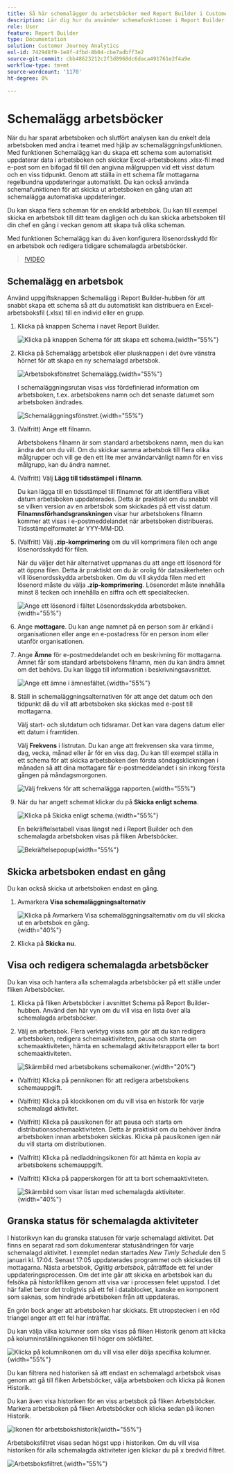```yaml
---
title: Så här schemalägger du arbetsböcker med Report Builder i Customer Journey Analytics
description: Lär dig hur du använder schemafunktionen i Report Builder
role: User
feature: Report Builder
type: Documentation
solution: Customer Journey Analytics
exl-id: 7429d8f9-1e8f-4fbd-8b04-cbe7adbff3e2
source-git-commit: cbb48623212c2f3d8968dc6daca491761e2f4a9e
workflow-type: tm+mt
source-wordcount: '1170'
ht-degree: 0%

---
```


# Schemalägg arbetsböcker

När du har sparat arbetsboken och slutfört analysen kan du enkelt dela arbetsboken med andra i teamet med hjälp av schemaläggningsfunktionen. Med funktionen Schemalägg kan du skapa ett schema som automatiskt uppdaterar data i arbetsboken och skickar Excel-arbetsbokens .xlsx-fil med e-post som en bifogad fil till den angivna målgruppen vid ett visst datum och en viss tidpunkt. Genom att ställa in ett schema får mottagarna regelbundna uppdateringar automatiskt. Du kan också använda schemafunktionen för att skicka ut arbetsboken en gång utan att schemalägga automatiska uppdateringar.

Du kan skapa flera scheman för en enskild arbetsbok. Du kan till exempel skicka en arbetsbok till ditt team dagligen och du kan skicka arbetsboken till din chef en gång i veckan genom att skapa två olika scheman.

Med funktionen Schemalägg kan du även konfigurera lösenordsskydd för en arbetsbok och redigera tidigare schemalagda arbetsböcker.

>[!VIDEO](https://video.tv.adobe.com/v/3413079/?quality=12&learn=on)

## Schemalägg en arbetsbok

Använd uppgiftsknappen Schemalägg i Report Builder-hubben för att snabbt skapa ett schema så att du automatiskt kan distribuera en Excel-arbetsboksfil (.xlsx) till en individ eller en grupp.

1. Klicka på knappen Schema i navet Report Builder.

   ![Klicka på knappen Schema för att skapa ett schema.](./assets/schedule-button.png){width="55%"}

1. Klicka på Schemalägg arbetsbok eller plusknappen i det övre vänstra hörnet för att skapa en ny schemalagd arbetsbok.

   ![Arbetsboksfönstret Schemalägg.](./assets/schedule-workbook.png){width="55%"}

   I schemaläggningsrutan visas viss fördefinierad information om arbetsboken, t.ex. arbetsbokens namn och det senaste datumet som arbetsboken ändrades.

   ![Schemaläggningsfönstret.](./assets/schedule-pane.png){width="55%"}

1. (Valfritt) Ange ett filnamn.

   Arbetsbokens filnamn är som standard arbetsbokens namn, men du kan ändra det om du vill. Om du skickar samma arbetsbok till flera olika målgrupper och vill ge den ett lite mer användarvänligt namn för en viss målgrupp, kan du ändra namnet.

1. (Valfritt) Välj **Lägg till tidsstämpel i filnamn**.

   Du kan lägga till en tidsstämpel till filnamnet för att identifiera vilket datum arbetsboken uppdaterades. Detta är praktiskt om du snabbt vill se vilken version av en arbetsbok som skickades på ett visst datum. **Filnamnsförhandsgranskningen** visar hur arbetsbokens filnamn kommer att visas i e-postmeddelandet när arbetsboken distribueras. Tidsstämpelformatet är YYY-MM-DD.

1. (Valfritt) Välj **.zip-komprimering** om du vill komprimera filen och ange lösenordsskydd för filen.

   När du väljer det här alternativet uppmanas du att ange ett lösenord för att öppna filen. Detta är praktiskt om du är orolig för datasäkerheten och vill lösenordsskydda arbetsboken. Om du vill skydda filen med ett lösenord måste du välja **.zip-komprimering**. Lösenordet måste innehålla minst 8 tecken och innehålla en siffra och ett specialtecken.

   ![Ange ett lösenord i fältet Lösenordsskydda arbetsboken.](./assets/zip-compression.png){width="55%"}

1. Ange **mottagare**. Du kan ange namnet på en person som är erkänd i organisationen eller ange en e-postadress för en person inom eller utanför organisationen.

1. Ange **Ämne** för e-postmeddelandet och en beskrivning för mottagarna. Ämnet får som standard arbetsbokens filnamn, men du kan ändra ämnet om det behövs. Du kan lägga till information i beskrivningsavsnittet.

   ![Ange ett ämne i ämnesfältet.](./assets/recipients-subject.png){width="55%"}

1. Ställ in schemaläggningsalternativen för att ange det datum och den tidpunkt då du vill att arbetsboken ska skickas med e-post till mottagarna.

   Välj start- och slutdatum och tidsramar. Det kan vara dagens datum eller ett datum i framtiden.

   Välj **Frekvens** i listrutan. Du kan ange att frekvensen ska vara timme, dag, vecka, månad eller år för en viss dag. Du kan till exempel ställa in ett schema för att skicka arbetsboken den första söndagsklickningen i månaden så att dina mottagare får e-postmeddelandet i sin inkorg första gången på måndagsmorgonen.

   ![Välj frekvens för att schemalägga rapporten.](./assets/frequency.png){width="55%"}

1. När du har angett schemat klickar du på **Skicka enligt schema**.

   ![Klicka på Skicka enligt schema.](./assets/send-on-schedule.png){width="55%"}

   En bekräftelsetabell visas längst ned i Report Builder och den schemalagda arbetsboken visas på fliken Arbetsböcker.

   ![Bekräftelsepopup](./assets/confirmation-toast.png){width="55%"}

## Skicka arbetsboken endast en gång

Du kan också skicka ut arbetsboken endast en gång.

1. Avmarkera **Visa schemaläggningsalternativ**

   ![Klicka på Avmarkera Visa schemaläggningsalternativ om du vill skicka ut en arbetsbok en gång.](./assets/send-now.png){width="40%"}

1. Klicka på **Skicka nu**.

## Visa och redigera schemalagda arbetsböcker

Du kan visa och hantera alla schemalagda arbetsböcker på ett ställe under fliken Arbetsböcker.

1. Klicka på fliken Arbetsböcker i avsnittet Schema på Report Builder-hubben. Använd den här vyn om du vill visa en lista över alla schemalagda arbetsböcker.

1. Välj en arbetsbok. Flera verktyg visas som gör att du kan redigera arbetsboken, redigera schemaaktiviteten, pausa och starta om schemaaktiviteten, hämta en schemalagd aktivitetsrapport eller ta bort schemaaktiviteten.

   ![Skärmbild med arbetsbokens schemaikoner.](./assets/schedule-icons.png){width="20%"}

* (Valfritt) Klicka på pennikonen för att redigera arbetsbokens schemauppgift.

* (Valfritt) Klicka på klockikonen om du vill visa en historik för varje schemalagd aktivitet.

* (Valfritt) Klicka på pausikonen för att pausa och starta om distributionsschemaaktiviteten. Detta är praktiskt om du behöver ändra arbetsboken innan arbetsboken skickas. Klicka på pausikonen igen när du vill starta om distributionen.

* (Valfritt) Klicka på nedladdningsikonen för att hämta en kopia av arbetsbokens schemauppgift.

* (Valfritt) Klicka på papperskorgen för att ta bort schemaaktiviteten.

  ![Skärmbild som visar listan med schemalagda aktiviteter.](./assets/selected-workbook.png){width="40%"}

## Granska status för schemalagda aktiviteter

I historikvyn kan du granska statusen för varje schemalagd aktivitet. Det finns en separat rad som dokumenterar statusändringen för varje schemalagd aktivitet. I exemplet nedan startades *New Timly Schedule* den 5 januari kl. 17:04. Senast 17:05 uppdaterades programmet och skickades till mottagarna. Nästa arbetsbok, *Ogiltig arbetsbok*, påträffade ett fel under uppdateringsprocessen. Om det inte går att skicka en arbetsbok kan du felsöka på historikfliken genom att visa var i processen felet uppstod. I det här fallet beror det troligtvis på ett fel i datablocket, kanske en komponent som saknas, som hindrade arbetsboken från att uppdateras.

En grön bock anger att arbetsboken har skickats. Ett utropstecken i en röd triangel anger att ett fel har inträffat.

Du kan välja vilka kolumner som ska visas på fliken Historik genom att klicka på kolumninställningsikonen till höger om sökfältet.

![Klicka på kolumnikonen om du vill visa eller dölja specifika kolumner.](./assets/history.png){width="55%"}

Du kan filtrera ned historiken så att endast en schemalagd arbetsbok visas genom att gå till fliken Arbetsböcker, välja arbetsboken och klicka på ikonen Historik.

Du kan även visa historiken för en viss arbetsbok på fliken Arbetsböcker. Markera arbetsboken på fliken Arbetsböcker och klicka sedan på ikonen Historik.

![Ikonen för arbetsbokshistorik](./assets/history2.png){width="55%"}

Arbetsboksfiltret visas sedan högst upp i historiken. Om du vill visa historiken för alla schemalagda aktiviteter igen klickar du på x bredvid filtret.

![Arbetsboksfiltret.](./assets/history3.png){width="55%"}
